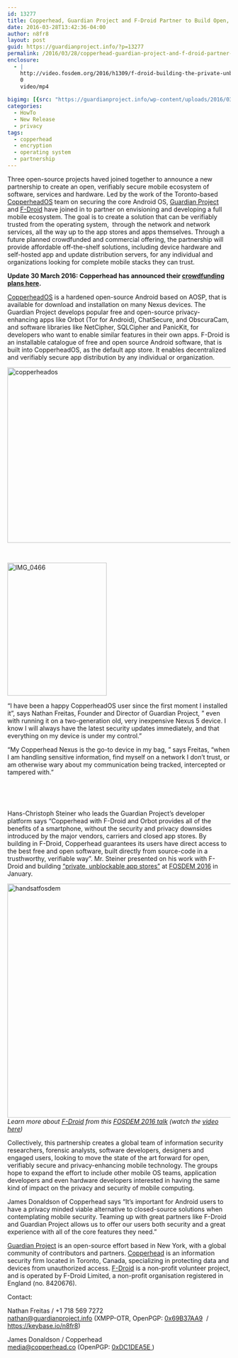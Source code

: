 ```yaml
---
id: 13277
title: Copperhead, Guardian Project and F-Droid Partner to Build Open, Verifiably Secure Mobile Ecosystem
date: 2016-03-28T13:42:36-04:00
author: n8fr8
layout: post
guid: https://guardianproject.info/?p=13277
permalink: /2016/03/28/copperhead-guardian-project-and-f-droid-partner-to-build-open-verifiably-secure-mobile-ecosystem/
enclosure:
  - |
    http://video.fosdem.org/2016/h1309/f-droid-building-the-private-unblockable-app-store.mp4
    0
    video/mp4
    
bigimg: [{src: "https://guardianproject.info/wp-content/uploads/2016/03/cheadheader.jpg",}]
categories:
  - HowTo
  - New Release
  - privacy
tags:
  - copperhead
  - encryption
  - operating system
  - partnership
---
```

Three open-source projects haved joined together to announce a new partnership to create an open, verifiably secure mobile ecosystem of software, services and hardware. Led by the work of the Toronto-based [CopperheadOS](https://copperhead.co/android/) team on securing the core Android OS, [Guardian Project](https://guardianproject.info) and [F-Droid](https://f-droid.org) have joined in to partner on envisioning and developing a full mobile ecosystem. The goal is to create a solution that can be verifiably trusted from the operating system,  through the network and network services, all the way up to the app stores and apps themselves. Through a future planned crowdfunded and commercial offering, the partnership will provide affordable off-the-shelf solutions, including device hardware and self-hosted app and update distribution servers, for any individual and organizations looking for complete mobile stacks they can trust.

**Update 30 March 2016: Copperhead has announced their [crowdfunding plans here](https://copperhead.co/blog/2016/03/29/crowdfunding-partnership-announced).**

[CopperheadOS](https://copperhead.co/android/) is a hardened open-source Android based on AOSP, that is available for download and installation on many Nexus devices. The Guardian Project develops popular free and open-source privacy-enhancing apps like Orbot (Tor for Android), ChatSecure, and ObscuraCam, and software libraries like NetCipher, SQLCipher and PanicKit, for developers who want to enable similar features in their own apps. F-Droid is an installable catalogue of free and open source Android software, that is built into CopperheadOS, as the default app store. It enables decentralized and verifiably secure app distribution by any individual or organization.

<a href="https://copperhead.co/android/" target="_blank"><img class="alignnone wp-image-13280 size-large" src="https://guardianproject.info/wp-content/uploads/2016/03/copperheados-1024x520.jpg" alt="copperheados" width="780" height="396" srcset="https://guardianproject.info/wp-content/uploads/2016/03/copperheados-1024x520.jpg 1024w, https://guardianproject.info/wp-content/uploads/2016/03/copperheados-300x152.jpg 300w, https://guardianproject.info/wp-content/uploads/2016/03/copperheados-768x390.jpg 768w, https://guardianproject.info/wp-content/uploads/2016/03/copperheados.jpg 1311w" sizes="(max-width: 780px) 100vw, 780px" /></a>

 

[<img class="alignleft wp-image-13310 size-medium" src="https://guardianproject.info/wp-content/uploads/2016/03/IMG_0466-224x300.jpg" alt="IMG_0466" width="224" height="300" srcset="https://guardianproject.info/wp-content/uploads/2016/03/IMG_0466-224x300.jpg 224w, https://guardianproject.info/wp-content/uploads/2016/03/IMG_0466-768x1028.jpg 768w, https://guardianproject.info/wp-content/uploads/2016/03/IMG_0466-765x1024.jpg 765w, https://guardianproject.info/wp-content/uploads/2016/03/IMG_0466.jpg 1446w" sizes="(max-width: 224px) 100vw, 224px" />](https://guardianproject.info/wp-content/uploads/2016/03/IMG_0466.jpg)

“I have been a happy CopperheadOS user since the first moment I installed it”, says Nathan Freitas, Founder and Director of Guardian Project, ” even with running it on a two-generation old, very inexpensive Nexus 5 device. I know I will always have the latest security updates immediately, and that everything on my device is under my control.”

“My Copperhead Nexus is the go-to device in my bag, ” says Freitas, “when I am handling sensitive information, find myself on a network I don’t trust, or am otherwise wary about my communication being tracked, intercepted or tampered with.”

 

 

Hans-Christoph Steiner who leads the Guardian Project’s developer platform says “Copperhead with F-Droid and Orbot provides all of the benefits of a smartphone, without the security and privacy downsides introduced by the major vendors, carriers and closed app stores. By building in F-Droid, Copperhead guarantees its users have direct access to the best free and open software, built directly from source-code in a trusthworthy, verifiable way”. Mr. Steiner presented on his work with F-Droid and building <a href="https://fosdem.org/2016/schedule/event/fdroidappstore/" target="_blank">“private, unblockable app stores”</a> at <a href="https://fosdem.org/2016/schedule/event/fdroidappstore/" target="_blank">FOSDEM 2016</a> in January.

<a href="https://fosdem.org/2016/schedule/event/fdroidappstore/" target="_blank"><img class="alignnone wp-image-13306 size-large" src="https://guardianproject.info/wp-content/uploads/2016/03/handsatfosdem-1024x572.jpg" alt="handsatfosdem" width="945" height="528" srcset="https://guardianproject.info/wp-content/uploads/2016/03/handsatfosdem-1024x572.jpg 1024w, https://guardianproject.info/wp-content/uploads/2016/03/handsatfosdem-300x168.jpg 300w, https://guardianproject.info/wp-content/uploads/2016/03/handsatfosdem-768x429.jpg 768w, https://guardianproject.info/wp-content/uploads/2016/03/handsatfosdem-360x200.jpg 360w, https://guardianproject.info/wp-content/uploads/2016/03/handsatfosdem.jpg 1274w" sizes="(max-width: 945px) 100vw, 945px" /></a>  
_Learn more about [F-Droid](https://fosdem.org/2016/schedule/event/fdroidappstore/) from this [FOSDEM 2016 talk](https://fosdem.org/2016/schedule/event/fdroidappstore/) (watch the <a href="http://video.fosdem.org/2016/h1309/f-droid-building-the-private-unblockable-app-store.mp4" target="_blank">video here</a>)_

Collectively, this partnership creates a global team of information security researchers, forensic analysts, software developers, designers and engaged users, looking to move the state of the art forward for open, verifiably secure and privacy-enhancing mobile technology. The groups hope to expand the effort to include other mobile OS teams, application developers and even hardware developers interested in having the same kind of impact on the privacy and security of mobile computing.

James Donaldson of Copperhead says “It’s important for Android users to have a privacy minded viable alternative to closed-source solutions when contemplating mobile security. Teaming up with great partners like F-Droid and Guardian Project allows us to offer our users both security and a great experience with all of the core features they need.”

[Guardian Project](https://guardianproject.info) is an open-source effort based in New York, with a global community of contributors and partners. [Copperhead](https://copperhead.co) is an information security firm located in Toronto, Canada, specializing in protecting data and devices from unauthorized access. [F-Droid](https://f-droid.org) is a non-profit volunteer project, and is operated by F-Droid Limited, a non-profit organisation registered in England (no. 8420676).

Contact:

Nathan Freitas / +1 718 569 7272  
[nathan@&#x67;&#x75;&#x61;&#x72;&#x64;&#x69;&#x61;nproject&#x2e;&#x69;&#x6e;&#x66;&#x6f;](&#x6d;&#x61;ilt&#x6f;&#x3a;&#x6e;ath&#x61;&#x6e;&#x40;gua&#x72;&#x64;&#x69;anp&#x72;&#x6f;&#x6a;ect&#x2e;&#x69;&#x6e;fo) (XMPP-OTR, OpenPGP: <a href="https://pgp.mit.edu/pks/lookup?search=0xA801183E69B37AA9&op=index" target="_blank">0x69B37AA9</a>  / <a href="https://keybase.io/n8fr8" target="_blank">https://keybase.io/n8fr8</a>)

James Donaldson / Copperhead  
[m&#x65;di&#x61;@&#x63;&#x6f;p&#x70;er&#x68;ea&#x64;.&#x63;o](mailto:media@&#x63;&#x6f;&#x70;&#x70;&#x65;&#x72;&#x68;&#x65;&#x61;&#x64;&#x2e;&#x63;o) (OpenPGP: [0xDC1DEA5E](https://pgp.mit.edu/pks/lookup?search=0xDC1DEA5E&op=index)[ ](https://pgp.mit.edu/pks/lookup?op=get&search=0x2621AB13DC1DEA5E))